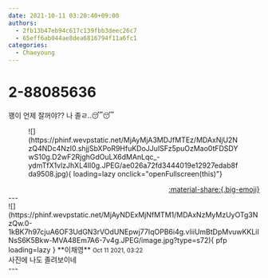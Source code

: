 ```yaml
---
date: 2021-10-11 03:20:40+09:00
authors:
  - 2fb13b47eb94c617c139fbb3deec26c7
  - 65eff6ab044ae8dea6816794f11a6fc1
categories:
  - Chaeyoung
---
```


# 2-88085636

<div class="post-container" markdown="1">
<div class="content-container md-sidebar__scrollwrap" markdown="1">

꽹이 언제 잘꺼야?? 나 졸ㄹ..😴😴
<figure markdown="1">
![](https://phinf.wevpstatic.net/MjAyMjA3MDJfMTEz/MDAxNjU2NzQ4NDc4NzI0.shjjSbXPoR9HfuKDoJJuISFz5puOzMao0tFDSDYwS10g.D2wF2RjghGdOuLX6dMAnLqc_-ydmTfX1vlzJhXL4Il0g.JPEG/ae026a72fd3444019e12927edab8fda9508.jpg){ loading=lazy onclick="openFullscreen(this)"}
</figure>


</div>
</div>

<div style="text-align: right;" markdown="1">
<a href="https://weverse.io/fromis9/fanpost/2-88085636" style="text-align: right;">:material-share:{.big-emoji}</a>
</div>
---

<div class="comments-container md-sidebar__scrollwrap" markdown="1">
<div class="comment" markdown="1">
<div class='id-container' markdown="1">
![](https://phinf.wevpstatic.net/MjAyNDExMjNfMTM1/MDAxNzMyMzUyOTg3NzQw.0-1kBK7h97cjuA6OF3UdGN3rVOdUNEpwj77IqOPB6i4g.vliiUmBtDpMvuwKKLiINsS6K5Bkw-MVA48Em7A6-7v4g.JPEG/image.jpg?type=s72){ pfp loading=lazy }
**<span class="artist">이채영</span>** <small>Oct 11 2021, 03:22</small><br>
</div>
<div class='comment-body' markdown="1">
사진에 나도 졸려보이네
</div>
</div>
</div>
---
